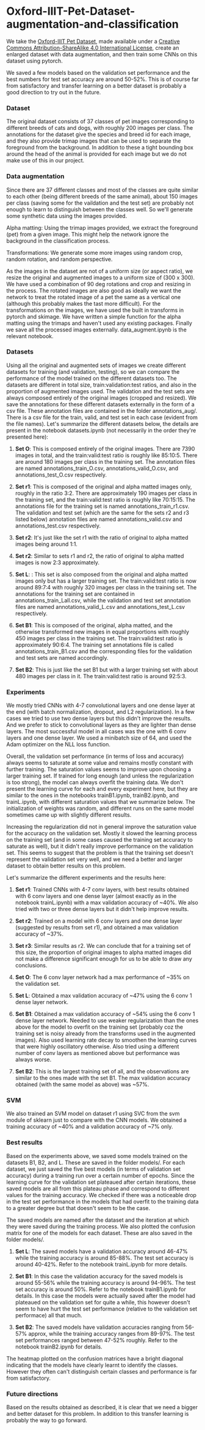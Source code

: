 # Oxford-IIIT-Pet-Dataset-augmentation-and-classification

We take the [Oxford-IIIT Pet Dataset](https://www.robots.ox.ac.uk/~vgg/data/pets/), made available under a  [Creative Commons Attribution-ShareAlike 4.0 International License](https://creativecommons.org/licenses/by-sa/4.0/), create an enlarged dataset with data augmentation, and then train some CNNs on this dataset using pytorch. 

We saved a few models based on the validation set performance and the best numbers for test set accuracy are around 50-52%. This is of course far from satisfactory and transfer learning on a better dataset is probably a good direction to try out in the future. 

### Dataset

The original dataset consists of 37 classes of pet images corresponding to different breeds of cats and dogs, with roughly 200 images per class. The annotations for the dataset give the species and breed id for each image, and they also provide trimap images that can be used to separate the foreground from the background. In addition to these a tight bounding box around the head of the animal is provided for each image but we do not make use of this in our project. 

### Data augmentation

Since there are 37 different classes and most of the classes are quite similar to each other (being different breeds of the same animal), about 150 images per class (saving some for the vaildation and the test set) are probably not enough to learn to distinguish between the classes well. So we'll generate some synthetic data using the images provided.

Alpha matting: Using the trimap images provided, we extract the foreground (pet) from a given image. This might help the network ignore the background in the classification process. 

Transformations: We generate some more images using random crop, random rotation, and random perspective.

As the images in the dataset are not of a uniform size (or aspect ratio), we resize the original and augmented images to a uniform size of (300 x 300). We have used a combination of 90 deg rotations and crop and resizing in the process. The rotated images are also good as ideally we want the network to treat the rotated image of a pet the same as a vertical one (although this probably makes the tast more difficult). For the transformations on the images, we have used the built in transforms in pytorch and skimage. We have written a simple function for the alpha matting using the trimaps and haven't used any existing packages. Finally we save all the processed images externally. data_augment.ipynb is the relevant notebook.

### Datasets

Using all the original and augmented sets of images we create different datasets for training (and validation, testing), so we can compare the performance of the model trained on the different datasets too. The datasets are different in total size, train:validation:test ratios, and also in the proportion of augmented images used. The validation and the test sets are always composed entirely of the original images (cropped and resized). We save the annotations for these different datasets externally in the form of a csv file. These annotation files are contained in the folder annotations_aug/. There is a csv file for the train, valid, and test set in each case (evident from the file names). Let's summarize the different datasets below, the details are present in the notebook datasets.ipynb (not necessarily in the order they're presented here):

1. **Set O**: This is composed entirely of the original images. There are 7390 images in total, and the train:valid:test ratio is roughly like 85:10:5. There are around 180 images per class in the training set. The annotation files are named annotations_train_O.csv, annotations_valid_O.csv, and annotations_test_O.csv respectively.

2. **Set r1**: This is composed of the original and alpha matted images only, roughly in the ratio 3:2. There are approximately 190 images per class in the training set, and the train:valid:test ratio is roughly like 70:15:15. The annotations file for the training set is named annotations_train_r1.csv. The validation and test set (which are the same for the sets r2 and r3 listed below) annotation files are named annotations_valid.csv and annotations_test.csv respectively.

3. **Set r2**: It's just like the set r1 with the ratio of original to alpha matted images being around 1:1.

4. **Set r2**: Similar to sets r1 and r2, the ratio of original to alpha matted images is now 2:3 approximately.

5. **Set L**:  : This set is also composed from the original and alpha matted images only but has a larger training set. The train:valid:test ratio is now around 89:7:4 with roughly 320 images per class in the training set. The annotations for the training set are contained in annotations_train_Lall.csv, while the validation and test set annotation files are named annotations_valid_L.csv and annotations_test_L.csv respectively.

6. **Set B1**: This is composed of the original, alpha matted, and the otherwise transformed new images in equal proportions with roughly 450 images per class in the training set. The train:valid:test ratio is approximately 90:6:4. The training set annotations file is called annotations_train_B1.csv and the corresponding files for the validation and test sets are named accordingly.

7. **Set B2**: This is just like the set B1 but with a larger training set with about 480 images per class in it. The train:valid:test ratio is around 92:5:3.

### Experiments

We mostly tried CNNs with 4-7 convolutional layers and one dense layer at the end (with batch normalization, dropout, and L2 regularization). In a few cases we tried to use two dense layers but this didn't improve the results. And we prefer to stick to convolutional layers as they are lighter than dense layers. The most successful model in all cases was the one with 6 conv layers and one dense layer. We used a minibatch size of 64, and used the Adam optimizer on the NLL loss function.

Overall, the validation set performance (in terms of loss and accuracy) always seems to saturate at some value and remains mostly constant with further training. The saturation values seems to improve upon choosing a larger training set. If trained for long enough (and unless the regularization is too strong), the model can always overfit the training data. We don't present the learning curve for each and every experiment here, but they are similar to the ones in the notebooks trainB1.ipynb, trainB2.ipynb, and trainL.ipynb, with different saturation values that we summarize below. The initialization of weights was random, and different runs on the same model sometimes came up with slightly different results.

Increasing the regularization did not in general improve the saturation value for the accuracy on the validation set. Mostly it slowed the learning process on the training set (and in some cases caused the training set accuracy to saturate as well), but it didn't really improve performance on the validation set. This seems to suggest that the problem is that the training set doesn't represent the validation set very well, and we need a better and larger dataset to obtain better results on this problem.

Let's summarize the different experiments and the results here:

1. **Set r1**: Trained CNNs with 4-7 conv layers, with best results obtained with 6 conv layers and one dense layer (almost exactly as in the notebook trainL.ipynb) with a max validation accuracy of ~40%. We also tried with two or three dense layers but it didn't help improve results.

2. **Set r2**: Trained on a model with 6 conv layers and one dense layer (suggested by results from set r1), and obtained a max validation accuracy of ~37%.

3. **Set r3**: Similar results as r2. We can conclude that for a training set of this size, the proportion of original images to alpha matted images did not make a difference significant enough for us to be able to draw any conclusions.

4. **Set O**: The 6 conv layer network had a max performance of ~35% on the validation set.

5. **Set L**: Obtained a max validation accuracy of ~47% using the 6 conv 1 dense layer network.

6. **Set B1**: Obtained a max validation accuracy of ~54% using the 6 conv 1 dense layer network. Needed to use weaker regularization than the ones above for the model to overfit on the training set (probably coz the training set is noisy already from the transforms used in the augmented images). Also used learning rate decay to smoothen the learning curves that were highly oscillatory otherwise. Also tried using a different number of conv layers as mentioned above but performance was always worse. 

7. **Set B2**: This is the largest training set of all, and the observations are similar to the ones made with the set B1. The max validation accuracy obtained (with the same model as above) was ~57%.

### SVM

We also trained an SVM model on dataset r1 using SVC from the svm module of sklearn just to compare with the CNN models. We obtained a training accuracy of ~40% and a validation accuracy of ~7% only.

### Best results

Based on the experiments above, we saved some models trained on the datasets B1, B2, and L. These are saved in the folder models/. For each dataset, we just saved the five best models (in terms of validation set accuracy) during a training run over a certain number of epochs. Since the learning curve for the validation set plateaued after certain iterations, these saved models are all from this plateau phase and correspond to different values for the training accuracy. We checked if there was a noticeable drop in the test set performance in the models that had overfit to the training data to a greater degree but that doesn't seem to be the case.

The saved models are named after the dataset and the iteration at which they were saved during the training process. We also plotted the confusion matrix for one of the models for each dataset. These are also saved in the folder models/.

1. **Set L**: The saved models have a validation accuracy around 46-47% while the training accuracy is around 85-88%. The test set accuracy is around 40-42%. Refer to the notebook trainL.ipynb for more details.

2. **Set B1**: In this case the validation accuracy for the saved models is around 55-56% while the training accuracy is around 94-96%. The test set accuracy is around 50%. Refer to the notebook trainB1.ipynb for details. In this case the models were actually saved after the model had plateaued on the validation set for quite a while, this however doesn't seem to have hurt the test set performance (relative to the validation set performace) all that much.

3. **Set B2**: The saved models have validation accuracies ranging from 56-57% approx, while the training accuracy ranges from 89-97%. The test set performances ranged between 47-52% roughly. Refer to the notebook trainB2.ipynb for details.

The heatmap plotted on the confusion matrices have a bright diagonal indicating that the models have clearly learnt to identify the classes. However they often can't distinguish certain classes and performance is far from satisfactory.

### Future directions

Based on the results obtained as described, it is clear that we need a bigger and better dataset for this problem. In addition to this transfer learning is probably the way to go forward. 
